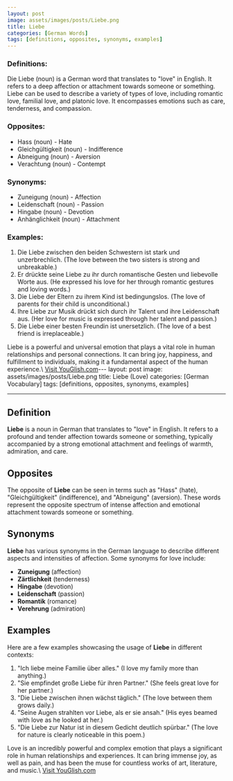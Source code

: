 ```yaml
---
layout: post
image: assets/images/posts/Liebe.png
title: Liebe
categories: [German Words]
tags: [definitions, opposites, synonyms, examples]
---
```


### Definitions:

Die Liebe (noun) is a German word that translates to "love" in English. It refers to a deep affection or attachment towards someone or something. Liebe can be used to describe a variety of types of love, including romantic love, familial love, and platonic love. It encompasses emotions such as care, tenderness, and compassion.

### Opposites:

- Hass (noun) - Hate
- Gleichgültigkeit (noun) - Indifference
- Abneigung (noun) - Aversion
- Verachtung (noun) - Contempt

### Synonyms:

- Zuneigung (noun) - Affection
- Leidenschaft (noun) - Passion
- Hingabe (noun) - Devotion
- Anhänglichkeit (noun) - Attachment

### Examples:

1. Die Liebe zwischen den beiden Schwestern ist stark und unzerbrechlich. (The love between the two sisters is strong and unbreakable.)
2. Er drückte seine Liebe zu ihr durch romantische Gesten und liebevolle Worte aus. (He expressed his love for her through romantic gestures and loving words.)
3. Die Liebe der Eltern zu ihrem Kind ist bedingungslos. (The love of parents for their child is unconditional.)
4. Ihre Liebe zur Musik drückt sich durch ihr Talent und ihre Leidenschaft aus. (Her love for music is expressed through her talent and passion.)
5. Die Liebe einer besten Freundin ist unersetzlich. (The love of a best friend is irreplaceable.)

Liebe is a powerful and universal emotion that plays a vital role in human relationships and personal connections. It can bring joy, happiness, and fulfillment to individuals, making it a fundamental aspect of the human experience.\ <a id="yg-widget-0" class="youglish-widget" data-query="Liebe" data-lang="german" data-components="8412" data-auto-start="0" data-bkg-color="theme_light" data-title="How%20to%20pronounce%20Liebe%20in%20German"  rel="nofollow" href="https://youglish.com">Visit YouGlish.com</a><script async src="https://youglish.com/public/emb/widget.js" charset="utf-8"></script>---
layout: post
image: assets/images/posts/Liebe.png
title: Liebe (Love)
categories: [German Vocabulary]
tags: [definitions, opposites, synonyms, examples]

---

## Definition

**Liebe** is a noun in German that translates to "love" in English. It refers to a profound and tender affection towards someone or something, typically accompanied by a strong emotional attachment and feelings of warmth, admiration, and care.

## Opposites

The opposite of **Liebe** can be seen in terms such as "Hass" (hate), "Gleichgültigkeit" (indifference), and "Abneigung" (aversion). These words represent the opposite spectrum of intense affection and emotional attachment towards someone or something.

## Synonyms

**Liebe** has various synonyms in the German language to describe different aspects and intensities of affection. Some synonyms for love include:

- **Zuneigung** (affection)
- **Zärtlichkeit** (tenderness)
- **Hingabe** (devotion)
- **Leidenschaft** (passion)
- **Romantik** (romance)
- **Verehrung** (admiration)

## Examples

Here are a few examples showcasing the usage of **Liebe** in different contexts:

1. "Ich liebe meine Familie über alles." (I love my family more than anything.)
2. "Sie empfindet große Liebe für ihren Partner." (She feels great love for her partner.)
3. "Die Liebe zwischen ihnen wächst täglich." (The love between them grows daily.)
4. "Seine Augen strahlten vor Liebe, als er sie ansah." (His eyes beamed with love as he looked at her.)
5. "Die Liebe zur Natur ist in diesem Gedicht deutlich spürbar." (The love for nature is clearly noticeable in this poem.)

Love is an incredibly powerful and complex emotion that plays a significant role in human relationships and experiences. It can bring immense joy, as well as pain, and has been the muse for countless works of art, literature, and music.\ <a id="yg-widget-0" class="youglish-widget" data-query="Liebe" data-lang="german" data-components="8412" data-auto-start="0" data-bkg-color="theme_light" data-title="How%20to%20pronounce%20Liebe%20in%20German"  rel="nofollow" href="https://youglish.com">Visit YouGlish.com</a><script async src="https://youglish.com/public/emb/widget.js" charset="utf-8"></script>